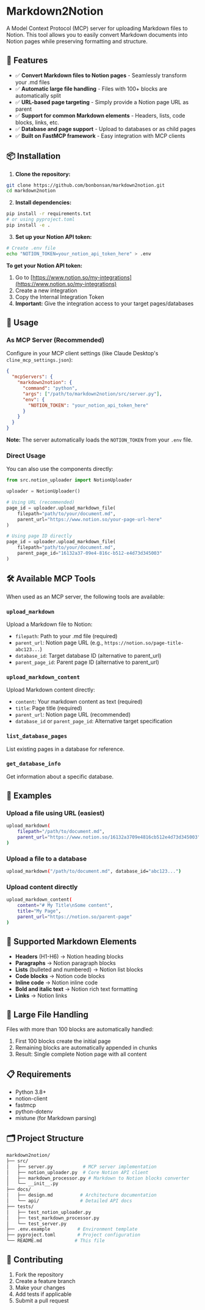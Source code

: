 # Markdown2Notion

A Model Context Protocol (MCP) server for uploading Markdown files to Notion. This tool allows you to easily convert Markdown documents into Notion pages while preserving formatting and structure.

## 🚀 Features

- ✅ **Convert Markdown files to Notion pages** - Seamlessly transform your .md files
- ✅ **Automatic large file handling** - Files with 100+ blocks are automatically split
- ✅ **URL-based page targeting** - Simply provide a Notion page URL as parent
- ✅ **Support for common Markdown elements** - Headers, lists, code blocks, links, etc.
- ✅ **Database and page support** - Upload to databases or as child pages
- ✅ **Built on FastMCP framework** - Easy integration with MCP clients

## 📦 Installation


1. **Clone the repository:**

```bash
git clone https://github.com/bonbonsan/markdown2notion.git
cd markdown2notion
```

2. **Install dependencies:**

```bash
pip install -r requirements.txt
# or using pyproject.toml
pip install -e .
```

3. **Set up your Notion API token:**

```bash
# Create .env file
echo "NOTION_TOKEN=your_notion_api_token_here" > .env
```

**To get your Notion API token:**

1. Go to [https://www.notion.so/my-integrations](https://www.notion.so/my-integrations)
2. Create a new integration
3. Copy the Internal Integration Token
4. **Important:** Give the integration access to your target pages/databases

## 🔧 Usage

### As MCP Server (Recommended)

Configure in your MCP client settings (like Claude Desktop's `cline_mcp_settings.json`):

```json
{
  "mcpServers": {
    "markdown2notion": {
      "command": "python",
      "args": ["/path/to/markdown2notion/src/server.py"],
      "env": {
        "NOTION_TOKEN": "your_notion_api_token_here"
      }
    }
  }
}
```

**Note:** The server automatically loads the `NOTION_TOKEN` from your `.env` file.

### Direct Usage

You can also use the components directly:
```python
from src.notion_uploader import NotionUploader

uploader = NotionUploader()

# Using URL (recommended)
page_id = uploader.upload_markdown_file(
    filepath="path/to/your/document.md",
    parent_url="https://www.notion.so/your-page-url-here"
)

# Using page ID directly
page_id = uploader.upload_markdown_file(
    filepath="path/to/your/document.md",
    parent_page_id="16132a37-09e4-816c-b512-e4d73d345003"
)
```

## 🛠 Available MCP Tools

When used as an MCP server, the following tools are available:

### `upload_markdown`

Upload a Markdown file to Notion:

- `filepath`: Path to your .md file (required)
- `parent_url`: Notion page URL (e.g., `https://notion.so/page-title-abc123...`)
- `database_id`: Target database ID (alternative to parent_url)
- `parent_page_id`: Parent page ID (alternative to parent_url)

### `upload_markdown_content`

Upload Markdown content directly:

- `content`: Your markdown content as text (required)
- `title`: Page title (required)
- `parent_url`: Notion page URL (recommended)
- `database_id` or `parent_page_id`: Alternative target specification

### `list_database_pages`

List existing pages in a database for reference.

### `get_database_info`

Get information about a specific database.

## 📖 Examples

### Upload a file using URL (easiest)

```bash
upload_markdown(
    filepath="/path/to/document.md", 
    parent_url="https://www.notion.so/16132a3709e4816cb512e4d73d345003"
)
```

### Upload a file to a database

```bash
upload_markdown("/path/to/document.md", database_id="abc123...")
```

### Upload content directly

```bash
upload_markdown_content(
    content="# My Title\nSome content", 
    title="My Page", 
    parent_url="https://notion.so/parent-page"
)
```

## 📝 Supported Markdown Elements

- **Headers** (H1-H6) → Notion heading blocks
- **Paragraphs** → Notion paragraph blocks
- **Lists** (bulleted and numbered) → Notion list blocks
- **Code blocks** → Notion code blocks
- **Inline code** → Notion inline code
- **Bold and italic text** → Notion rich text formatting
- **Links** → Notion links

## 🔄 Large File Handling

Files with more than 100 blocks are automatically handled:

1. First 100 blocks create the initial page
2. Remaining blocks are automatically appended in chunks
3. Result: Single complete Notion page with all content

## 📋 Requirements

- Python 3.8+
- notion-client
- fastmcp
- python-dotenv
- mistune (for Markdown parsing)

## 🗂 Project Structure

```bash
markdown2notion/
├── src/
│   ├── server.py           # MCP server implementation
│   ├── notion_uploader.py  # Core Notion API client
│   ├── markdown_processor.py # Markdown to Notion blocks converter
│   └── __init__.py
├── docs/
│   ├── design.md          # Architecture documentation
│   └── api/               # Detailed API docs
├── tests/
│   ├── test_notion_uploader.py
│   ├── test_markdown_processor.py
│   └── test_server.py
├── .env.example          # Environment template
├── pyproject.toml        # Project configuration
└── README.md            # This file
```

## 🤝 Contributing

1. Fork the repository
2. Create a feature branch
3. Make your changes
4. Add tests if applicable
5. Submit a pull request
